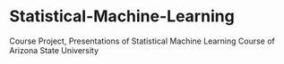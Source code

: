 # Statistical-Machine-Learning

Course Project, Presentations of Statistical Machine Learning Course of Arizona State University
